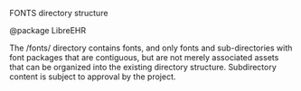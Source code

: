 FONTS directory structure

@package LibreEHR

The /fonts/ directory contains fonts, and only fonts
and sub-directories with font packages that are contiguous,
but are not merely associated assets that can be organized
into the existing directory structure.
Subdirectory content is subject to approval by the project.
